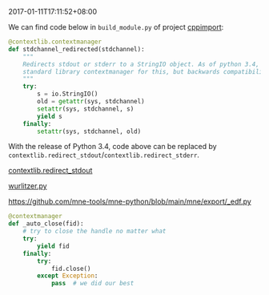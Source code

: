 2017-01-11T17:11:52+08:00

We can find code below in `build_module.py` of project [cppimport](https://github.com/tbenthompson/cppimport):

```python
@contextlib.contextmanager
def stdchannel_redirected(stdchannel):
    """
    Redirects stdout or stderr to a StringIO object. As of python 3.4, there is a
    standard library contextmanager for this, but backwards compatibility!
    """
    try:
        s = io.StringIO()
        old = getattr(sys, stdchannel)
        setattr(sys, stdchannel, s)
        yield s
    finally:
        setattr(sys, stdchannel, old)
```

With the release of Python 3.4, code above can be replaced by `contextlib.redirect_stdout`/`contextlib.redirect_stderr`.

[contextlib.redirect_stdout](https://github.com/tbenthompson/cppimport/blob/a3ac34b575cf586fa762adef7dce1f6c10abcc86/cppimport/build_module.py#L82)

[wurlitzer.py](https://github.com/minrk/wurlitzer/blob/main/wurlitzer.py)

https://github.com/mne-tools/mne-python/blob/main/mne/export/_edf.py

```python
@contextmanager
def _auto_close(fid):
    # try to close the handle no matter what
    try:
        yield fid
    finally:
        try:
            fid.close()
        except Exception:
            pass  # we did our best
```
